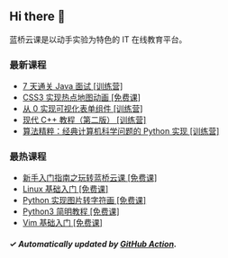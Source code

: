 ## Hi there 👋

蓝桥云课是以动手实验为特色的 IT 在线教育平台。

### 最新课程

<!-- LATEST:START -->
- [7 天通关 Java 面试 [训练营]](https://www.lanqiao.cn/courses/5663/)
- [CSS3 实现热点地图动画 [免费课]](https://www.lanqiao.cn/courses/2673/)
- [从 0 实现可视化表单组件 [训练营]](https://www.lanqiao.cn/courses/2848/)
- [现代 C++ 教程（第二版） [训练营]](https://www.lanqiao.cn/courses/3515/)
- [算法精粹：经典计算机科学问题的 Python 实现 [训练营]](https://www.lanqiao.cn/courses/2654/)
<!-- LATEST:END -->

### 最热课程

<!-- HOTEST:START -->
- [新手入门指南之玩转蓝桥云课 [免费课]](https://www.lanqiao.cn/courses/63/)
- [Linux 基础入门 [免费课]](https://www.lanqiao.cn/courses/1/)
- [Python 实现图片转字符画 [免费课]](https://www.lanqiao.cn/courses/370/)
- [Python3 简明教程 [免费课]](https://www.lanqiao.cn/courses/596/)
- [Vim 基础入门 [免费课]](https://www.lanqiao.cn/courses/2/)
<!-- HOTEST:END -->

##### ✓ Automatically updated by [GitHub Action](https://github.com/lanqiao-courses/.github/actions/workflows/update.yml).
